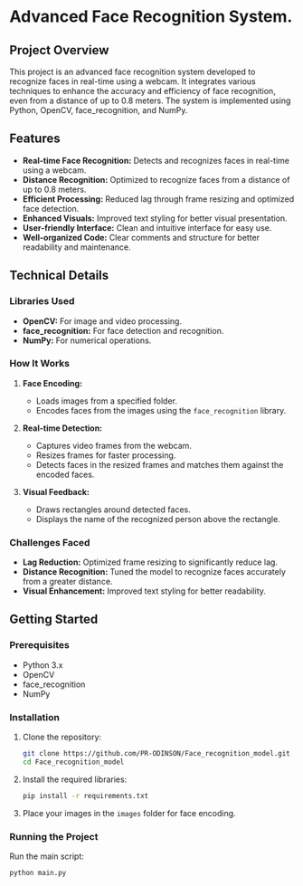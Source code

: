 # Advanced Face Recognition System.

## Project Overview

This project is an advanced face recognition system developed to recognize faces in real-time using a webcam. It integrates various techniques to enhance the accuracy and efficiency of face recognition, even from a distance of up to 0.8 meters. The system is implemented using Python, OpenCV, face_recognition, and NumPy.

## Features

- **Real-time Face Recognition:** Detects and recognizes faces in real-time using a webcam.
- **Distance Recognition:** Optimized to recognize faces from a distance of up to 0.8 meters.
- **Efficient Processing:** Reduced lag through frame resizing and optimized face detection.
- **Enhanced Visuals:** Improved text styling for better visual presentation.
- **User-friendly Interface:** Clean and intuitive interface for easy use.
- **Well-organized Code:** Clear comments and structure for better readability and maintenance.

## Technical Details

### Libraries Used

- **OpenCV:** For image and video processing.
- **face_recognition:** For face detection and recognition.
- **NumPy:** For numerical operations.

### How It Works

1. **Face Encoding:** 
    - Loads images from a specified folder.
    - Encodes faces from the images using the `face_recognition` library.
    
2. **Real-time Detection:**
    - Captures video frames from the webcam.
    - Resizes frames for faster processing.
    - Detects faces in the resized frames and matches them against the encoded faces.
    
3. **Visual Feedback:**
    - Draws rectangles around detected faces.
    - Displays the name of the recognized person above the rectangle.

### Challenges Faced

- **Lag Reduction:** Optimized frame resizing to significantly reduce lag.
- **Distance Recognition:** Tuned the model to recognize faces accurately from a greater distance.
- **Visual Enhancement:** Improved text styling for better readability.

## Getting Started

### Prerequisites

- Python 3.x
- OpenCV
- face_recognition
- NumPy

### Installation

1. Clone the repository:
    ```sh
    git clone https://github.com/PR-ODINSON/Face_recognition_model.git
    cd Face_recognition_model
    ```

2. Install the required libraries:
    ```sh
    pip install -r requirements.txt
    ```

3. Place your images in the `images` folder for face encoding.

### Running the Project

Run the main script:
```sh
python main.py
